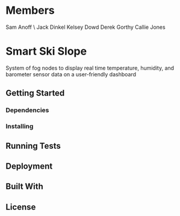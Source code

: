 # Members
Sam Anoff \\
Jack Dinkel
Kelsey Dowd
Derek Gorthy
Callie Jones

# Smart Ski Slope 

System of fog nodes to display real time temperature, humidity, and barometer sensor data on a user-friendly dashboard

## Getting Started



### Dependencies



### Installing



## Running Tests




## Deployment



## Built With



## License
